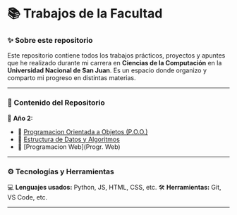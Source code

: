# 📚 Trabajos de la Facultad  

### ✨ Sobre este repositorio  
Este repositorio contiene todos los trabajos prácticos, proyectos y apuntes que he realizado durante mi carrera en **Ciencias de la Computación** en la **Universidad Nacional de San Juan**. Es un espacio donde organizo y comparto mi progreso en distintas materias.  

---

### 📂 Contenido del Repositorio  
📌 **Año 2:**  
- 🔹 [Programacion Orientada a Objetos (P.O.O.)](P.O.O)  
- 🔹 [Estructura de Datos y Algoritmos](E.D.A)  
- 🔹 [Programacion Web](Progr. Web) 

---

### ⚙️ Tecnologías y Herramientas  
💻 **Lenguajes usados:** Python, JS, HTML, CSS, etc.
🛠️ **Herramientas:** Git, VS Code, etc.  

---
